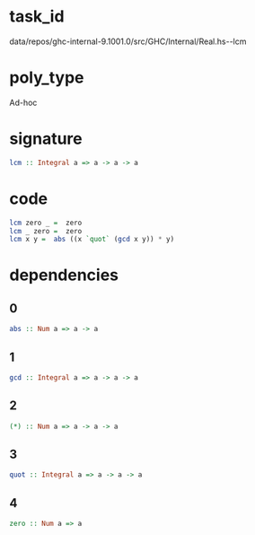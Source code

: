 
# task_id
data/repos/ghc-internal-9.1001.0/src/GHC/Internal/Real.hs--lcm

# poly_type
Ad-hoc

# signature
```haskell
lcm :: Integral a => a -> a -> a
```   

# code
```haskell
lcm zero _ =  zero
lcm _ zero =  zero
lcm x y =  abs ((x `quot` (gcd x y)) * y)
```

# dependencies
## 0
```haskell
abs :: Num a => a -> a
```
## 1
```haskell
gcd :: Integral a => a -> a -> a
```
## 2
```haskell
(*) :: Num a => a -> a -> a
```
## 3
```haskell
quot :: Integral a => a -> a -> a
```
## 4
```haskell
zero :: Num a => a
```